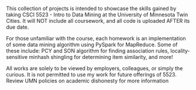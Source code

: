 This collection of projects is intended to showcase the skills gained by taking CSCI 5523 - Intro to Data Mining at the University of Minnesota Twin Cities. It will NOT include all coursework, and all code is uploaded AFTER its due date.

For those unfamiliar with the course, each homework is an implementation of some data mining algorithm using PySpark for MapReduce. Some of these include: PCY and SON algorithm for finding association rules, locality-sensitive minhash shingling for determining item similarity, and more!

All works are solely to be viewed by employers, colleagues, or simply the curious. It is not permitted to use my work for future offerings of 5523. Review UMN policies on academic dishonesty for more information
